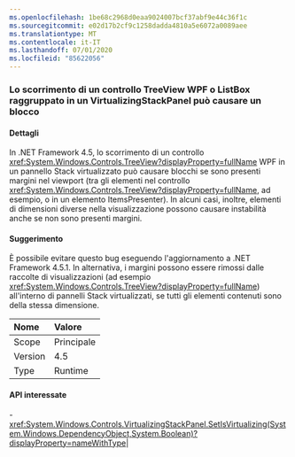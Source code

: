 ```yaml
---
ms.openlocfilehash: 1be68c2968d0eaa9024007bcf37abf9e44c36f1c
ms.sourcegitcommit: e02d17b2cf9c1258dadda4810a5e6072a0089aee
ms.translationtype: MT
ms.contentlocale: it-IT
ms.lasthandoff: 07/01/2020
ms.locfileid: "85622056"
---
```

### <a name="scrolling-a-wpf-treeview-or-grouped-listbox-in-a-virtualizingstackpanel-can-cause-a-hang"></a>Lo scorrimento di un controllo TreeView WPF o ListBox raggruppato in un VirtualizingStackPanel può causare un blocco

#### <a name="details"></a>Dettagli

In .NET Framework 4.5, lo scorrimento di un controllo <xref:System.Windows.Controls.TreeView?displayProperty=fullName> WPF in un pannello Stack virtualizzato può causare blocchi se sono presenti margini nel viewport (tra gli elementi nel controllo <xref:System.Windows.Controls.TreeView?displayProperty=fullName>, ad esempio, o in un elemento ItemsPresenter). In alcuni casi, inoltre, elementi di dimensioni diverse nella visualizzazione possono causare instabilità anche se non sono presenti margini.

#### <a name="suggestion"></a>Suggerimento

È possibile evitare questo bug eseguendo l'aggiornamento a .NET Framework 4.5.1. In alternativa, i margini possono essere rimossi dalle raccolte di visualizzazioni (ad esempio <xref:System.Windows.Controls.TreeView?displayProperty=fullName>) all'interno di pannelli Stack virtualizzati, se tutti gli elementi contenuti sono della stessa dimensione.

| Nome    | Valore       |
|:--------|:------------|
| Scope   |Principale|
|Version|4.5|
|Type|Runtime

#### <a name="affected-apis"></a>API interessate

-<xref:System.Windows.Controls.VirtualizingStackPanel.SetIsVirtualizing(System.Windows.DependencyObject,System.Boolean)?displayProperty=nameWithType></li></ul>|
